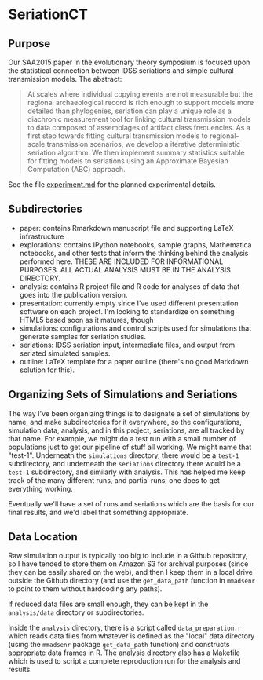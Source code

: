 SeriationCT
==============================


## Purpose ##

Our SAA2015 paper in the evolutionary theory symposium is focused upon the statistical connection between IDSS seriations and simple cultural transmission models.  The abstract:

>At scales where individual copying events are not measurable but the regional archaeological record is rich enough to support models more detailed than phylogenies, seriation can play a unique role as a diachronic measurement tool for linking cultural transmission models to data composed of assemblages of artifact class frequencies. As a first step towards fitting cultural transmission models to regional-scale transmission scenarios, we develop a iterative deterministic seriation algorithm.  We then implement summary statistics suitable for fitting models to seriations using an Approximate Bayesian Computation (ABC) approach.

See the file [experiment.md](experiment.md) for the planned experimental details. 

## Subdirectories ##

* paper:  contains Rmarkdown manuscript file and supporting LaTeX infrastructure
* explorations:  contains IPython notebooks, sample graphs, Mathematica notebooks, and other tests that inform the thinking behind the analysis performed here.  THESE ARE INCLUDED FOR INFORMATIONAL PURPOSES.  ALL ACTUAL ANALYSIS MUST BE IN THE ANALYSIS DIRECTORY.
* analysis:  contains R project file and R code for analyses of data that goes into the publication version.
* presentation:  currently empty since I've used different presentation software on each project.  I'm looking to standardize on something HTML5 based soon as it matures, though
* simulations:  configurations and control scripts used for simulations that generate samples for seriation studies.
* seriations:  IDSS seriation input, intermediate files, and output from seriated simulated samples. 
* outline:  LaTeX template for a paper outline (there's no good Markdown solution for this).  


## Organizing Sets of Simulations and Seriations ##

The way I've been organizing things is to designate a set of simulations by name, and make subdirectories for it everywhere, so the configurations, simulation data, analysis, and in this project, seriations, are all tracked by that name.  For example, we might do a test run with a small number of populations just to get our pipeline of stuff all working.  We might name that "test-1".  Underneath the `simulations` directory, there would be a `test-1` subdirectory, and underneath the `seriations` directory there would be a `test-1` subdirectory, and similarly with analysis.  This has helped me keep track of the many different runs, and partial runs, one does to get everything working.  

Eventually we'll have a set of runs and seriations which are the basis for our final results, and we'd label that something appropriate.  


## Data Location ##

Raw simulation output is typically too big to include in a Github repository, so I have tended to store them on Amazon S3 for archival purposes (since they can be easily shared on the web), and then I keep them in a local drive outside the Github directory (and use the `get_data_path` function in `mmadsenr` to point to them without hardcoding any paths).  

If reduced data files are small enough, they can be kept in the `analysis/data` directory or subdirectories.  

Inside the `analysis` directory, there is a script called `data_preparation.r` which reads data files from whatever is defined as the "local" data directory (using the `mmadsenr` package `get_data_path` function) and constructs appropriate data frames in R.  The analysis directory also has a Makefile which is used to script a complete reproduction run for the analysis and results.  



